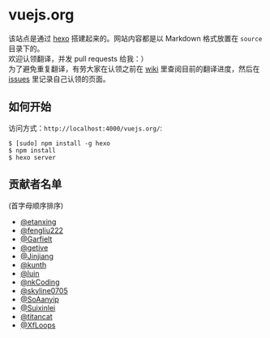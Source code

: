 # vuejs.org

该站点是通过 [hexo](http://hexo.io/) 搭建起来的。网站内容都是以 Markdown 格式放置在 `source` 目录下的。  
欢迎认领翻译，并发 pull requests 给我：）  
为了避免重复翻译，有劳大家在认领之前在 [wiki](https://github.com/Jinjiang/vuejs.org/wiki) 里查阅目前的翻译进度，然后在 [issues](https://github.com/Jinjiang/vuejs.org/issues) 里记录自己认领的页面。

## 如何开始

访问方式：`http://localhost:4000/vuejs.org/`:

```
$ [sudo] npm install -g hexo
$ npm install
$ hexo server
```

## 贡献者名单

(首字母顺序排序)

* [@etanxing](https://github.com/etanxing)
* [@fengliu222](https://github.com/fengliu222)
* [@Garfielt](https://github.com/Garfielt)
* [@getive](https://github.com/getive)
* [@Jinjiang](https://github.com/Jinjiang)
* [@kunth](https://github.com/kunth)
* [@luin](https://github.com/luin)
* [@nkCoding](https://github.com/nkCoding)
* [@skyline0705](https://github.com/skyline0705)
* [@SoAanyip](https://github.com/SoAanyip)
* [@Suixinlei](https://github.com/Suixinlei)
* [@titancat](http://github.com/titancat)
* [@XfLoops](https://github.com/XfLoops)
